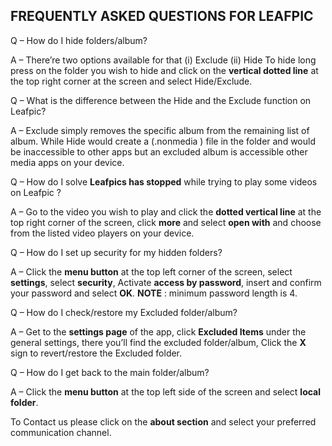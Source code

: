 ## FREQUENTLY ASKED QUESTIONS FOR LEAFPIC

Q – How do I hide folders/album? 

A – There’re two options available for that 
(i)    Exclude
(ii)    Hide
To hide long press on the folder you wish to hide and click on the **vertical dotted line** at the top right corner at the screen and select Hide/Exclude.

Q – What is the difference between the Hide and the Exclude function on Leafpic?

A – Exclude simply removes the specific album from the remaining list of album. While Hide would create a (.nonmedia ) file in the folder and would be inaccessible to other apps but an excluded album is accessible other media apps on your device.

Q – How do I solve **Leafpics has stopped** while trying to play some videos on Leafpic ?

A – Go to the video you wish to play and click the **dotted vertical line** at the top right corner of the screen, click **more** and select **open with** and choose from the listed video players on your device.

Q – How do I set up security for my hidden folders?

A – Click the **menu button** at the top left corner of the screen, select **settings**, select **security**, Activate **access by password**, insert and confirm your password and select **OK**.
**NOTE** : minimum password length is 4.

Q – How do I check/restore my Excluded folder/album?

A – Get to the **settings page** of the app, click **Excluded Items** under the general settings, there you’ll find the excluded folder/album, Click the **X** sign to revert/restore the Excluded folder.

Q – How do I get back to the main folder/album?

A – Click the **menu button** at the top left side of the screen and select **local folder**.  
  

To Contact us please click on the **about section** and select your preferred communication channel.
